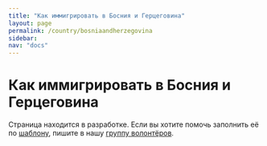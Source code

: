 ```yaml
---
title: "Как иммигрировать в Босния и Герцеговина"
layout: page
permalink: /country/bosniaandherzegovina
sidebar:
nav: "docs"
---
```


# Как иммигрировать в Босния и Герцеговина

Страница находится в разработке. Если вы хотите помочь заполнить её по [шаблону](/template), пишите в нашу [группу волонтёров](https://t.me/+FHi3FnJaoWJkMDAx).
